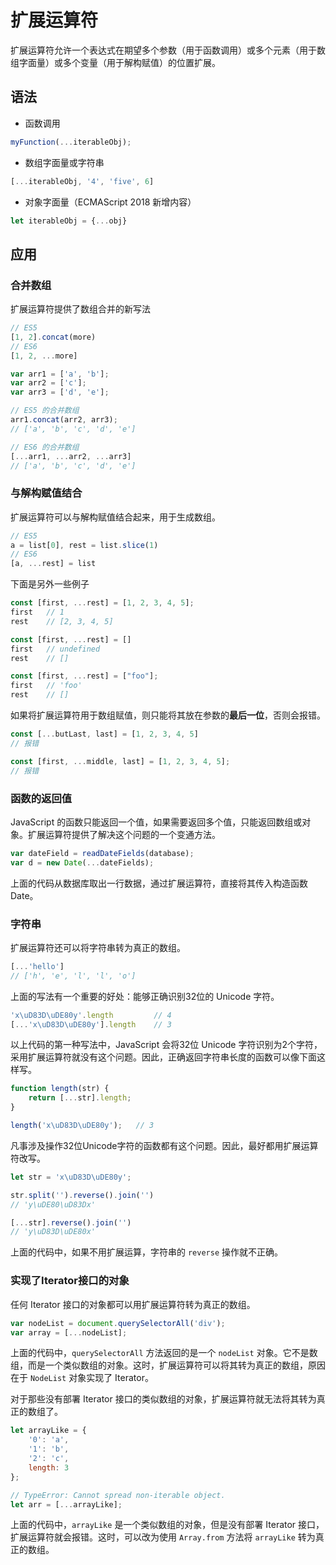 # 扩展运算符

扩展运算符允许一个表达式在期望多个参数（用于函数调用）或多个元素（用于数组字面量）或多个变量（用于解构赋值）的位置扩展。

## 语法

- 函数调用

```Javascript
myFunction(...iterableObj);
```

- 数组字面量或字符串

```javascript
[...iterableObj, '4', 'five', 6]
```

- 对象字面量（ECMAScript 2018 新增内容）

```javascript
let iterableObj = {...obj}
```



## 应用

### 合并数组

扩展运算符提供了数组合并的新写法

```javascript
// ES5
[1, 2].concat(more)
// ES6
[1, 2, ...more]

var arr1 = ['a', 'b'];
var arr2 = ['c'];
var arr3 = ['d', 'e'];

// ES5 的合并数组
arr1.concat(arr2, arr3);
// ['a', 'b', 'c', 'd', 'e']

// ES6 的合并数组
[...arr1, ...arr2, ...arr3]
// ['a', 'b', 'c', 'd', 'e']
```

### 与解构赋值结合

扩展运算符可以与解构赋值结合起来，用于生成数组。

```javascript
// ES5
a = list[0], rest = list.slice(1)
// ES6
[a, ...rest] = list
```

下面是另外一些例子

```javascript
const [first, ...rest] = [1, 2, 3, 4, 5];
first	// 1
rest	// [2, 3, 4, 5]

const [first, ...rest] = []
first	// undefined
rest	// []

const [first, ...rest] = ["foo"];
first	// 'foo'
rest	// []
```

如果将扩展运算符用于数组赋值，则只能将其放在参数的**最后一位**，否则会报错。

```javascript
const [...butLast, last] = [1, 2, 3, 4, 5]
// 报错

const [first, ...middle, last] = [1, 2, 3, 4, 5];
// 报错
```

### 函数的返回值

JavaScript 的函数只能返回一个值，如果需要返回多个值，只能返回数组或对象。扩展运算符提供了解决这个问题的一个变通方法。

```javascript
var dateField = readDateFields(database);
var d = new Date(...dateFields);
```

上面的代码从数据库取出一行数据，通过扩展运算符，直接将其传入构造函数 Date。

### 字符串

扩展运算符还可以将字符串转为真正的数组。

```javascript
[...'hello']
// ['h', 'e', 'l', 'l', 'o']
```

上面的写法有一个重要的好处：能够正确识别32位的 Unicode 字符。

```javascript
'x\uD83D\uDE80y'.length			// 4
[...'x\uD83D\uDE80y'].length	// 3
```

以上代码的第一种写法中，JavaScript 会将32位 Unicode 字符识别为2个字符，采用扩展运算符就没有这个问题。因此，正确返回字符串长度的函数可以像下面这样写。

```javascript
function length(str) {
    return [...str].length;
}

length('x\uD83D\uDE80y');	// 3
```

凡事涉及操作32位Unicode字符的函数都有这个问题。因此，最好都用扩展运算符改写。

```javascript
let str = 'x\uD83D\uDE80y';

str.split('').reverse().join('')
// 'y\uDE80\uD83Dx'

[...str].reverse().join('')
// 'y\uD83D\uDE80x'
```

上面的代码中，如果不用扩展运算，字符串的 `reverse`  操作就不正确。

### 实现了Iterator接口的对象

任何 Iterator 接口的对象都可以用扩展运算符转为真正的数组。

```javascript
var nodeList = document.querySelectorAll('div');
var array = [...nodeList];
```

上面的代码中，`querySelectorAll` 方法返回的是一个 `nodeList` 对象。它不是数组，而是一个类似数组的对象。这时，扩展运算符可以将其转为真正的数组，原因在于 `NodeList` 对象实现了 Iterator。

对于那些没有部署 Iterator 接口的类似数组的对象，扩展运算符就无法将其转为真正的数组了。

```javascript
let arrayLike = {
    '0': 'a',
    '1': 'b',
    '2': 'c',
    length: 3
};

// TypeError: Cannot spread non-iterable object.
let arr = [...arrayLike];
```

上面的代码中，`arrayLike`  是一个类似数组的对象，但是没有部署 Iterator 接口，扩展运算符就会报错。这时，可以改为使用 `Array.from` 方法将 `arrayLike` 转为真正的数组。